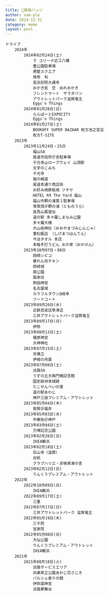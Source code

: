 ```yaml
---
title: 🏅資格バッジ
author: sam-ple
date: 2024-12-31
category: memo
layout: post
---
```

	ドライブ
		2024年
			2024年02月24日(土)
				ラ コリーナ近江八幡
				豊公園駐車場
				黒壁スクエア
				焼鳥　旬
				長浜別院大通寺
				おかき処　空　ぬれおかき
				フレンドマート　サラダパン
				アウトレットパーク滋賀竜王
				Eggs'n Things
			2024年01月28日(日)
				ららぽーとEXPOCITY
				Eggs'n Things
			2024年01月27日(土)
				BOOKOFF SUPER BAZAAR 枚方池之宮店
				枚方T-SITE
		2023年
			2023年11月24日・25日
				福山SA
				尾道市役所庁舎駐車場
				千光寺山ロープウェイ 山頂駅
				文学のこみち
				千光寺
				猫の細道
				尾道本通り商店街
				お好み焼鉄板焼 ツチヤ
				HOTEL R9 The Yard 福山
				福山市鞆の浦第１駐車場
				常夜燈＠鞆の浦（とものうら）
				高見山展望台
				道の駅 多々羅しまなみ公園
				多々羅大橋
				大山祇神社（おおやまづみじんじゃ）
				重松飯店 （しげまつはんてん）
				今治タオル 本店
				本格手打うどん おか泉（おかせん）
			2023年10月07日・08日
				岡崎シビコ
				暴れん坊チキン
				岡崎城
				南公園
				風来坊
				熱田神宮
				名古屋城
				カラフルタウン@岐阜
				フードコート
			2023年09月20日(水)
				近鉄百貨店草津店
				三井アウトレットパーク滋賀竜王
			2023年09月17日(日)
				伊勢
			2023年08月12日(土)
				橿原神宮
				大神神社
			2023年07月15日(土)
				天橋立
				伊根の舟屋
			2023年07月08日(土)
				淡路SA
				うずの丘大鳴門橋記念館
				国史跡洲本城跡
				たこせんべいの里
				道の駅あわじ
				神戸三田プレミアム・アウトレット
			2023年05月04日(木)
				敦賀＠福井
			2023年05月03日(水)
				中華街＠神戸
			2023年03月04日(土)
				万博記念公園
			2023年02月26日(日)
				IKEA鶴浜
			2023年02月18日(土)
				石山寺（滋賀）
				白帆
				クラブハリエ・彦根美濠の舎
			2023年02月12日(日)
				りんくうプレミアム・アウトレット
		2022年
			2022年10月09日(日)
				IKEA鶴浜
			2022年09月17日(土)
				三重
			2022年07月17日(日)
				三井アウトレットパーク 滋賀竜王
			2022年05月19日(木)
				三千院
				宝泉院
			2022年05月08日(日)
				大仙公園
				りんくうプレミアム・アウトレット
				IKEA鶴浜
		2021年
			2021年08月10日(火)
				淡路サービスエリア
				兵庫県立公園あわじ花さじき
				パルシェ香りの館
				伊弉諾神宮
				淡路夢舞台